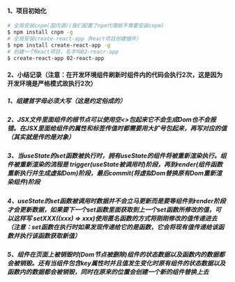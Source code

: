 #### 1、项目初始化
```bash
# 全局安装cnpm(国内源)(我们配置了npm代理故不需要安装cnpm)
$ npm install cnpm -g
# 全局安装create-react-app（React项目创建插件）
$ npm install create-react-app -g
# 创建一个React项目，名字叫02-reacr-app
$ create-react-app 02-react-app
```
#### 2、小结记录（注意：在开发环境组件刷新时组件内的代码会执行2次，这是因为开发环境是严格模式故执行2次）
##### 1、组建首字母必须大写（这是约定俗成的）
##### 2、JSX文件里面组件的根节点可以使用空<>包起来它不会生成Dom也不会报错。在JSX里面给组件的属性和标签传值时都需要用大扩号包起来，再写对应的值（其实就是传的是对象）
##### 3、当useState的set函数被执行时，拥有useState的组件将被重新渲染执行。组件被重新渲染的流程是 trigger(useState被调用时)阶段，再到render(组件函数重新执行并生成虚拟Dom)阶段，最后commit(将虚拟Dom替换原有Dom重新渲染组件)阶段
##### 4、useState的set函数被调用时数据并不会立马更新而是要等组件到render阶段才会更新数据，如果要下一个set函数里面获取到上一个set函数所修改的值，可以这样写 setXXX((xxx) => xxx)使用匿名函数的方式将刚刚修改的值传递进去（注意：set函数在执行时如果发现传递给它的是函数，它会将现有值传递给该函数并执行该函数获取新值）
##### 5、组件在页面上被销毁时(Dom节点被删除)组件的状态数据以及函数内的数据都会被销毁。还有当组件包含key属性时并且值发生变化时原有组件的状态数据以及函数内的数据都会被销毁，同时在原来的位置会创建一个新的组件替换上去